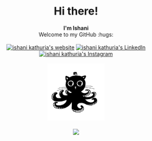 <!--- heading 1 -->
<h1 align="center">
    Hi there!
</h1>

<p align="center">
    <b>I'm Ishani</b>
    <br>
    Welcome to my GitHub :hugs:
    <br><br>
    <a href="https://ishani.kathuria.net/"><img alt="ishani kathuria's website" width="30px" src="https://ishani.kathuria.net/favicon.ico" /></a>
    <a href="https://www.linkedin.com/in/ishani-kathuria/"><img alt="ishani kathuria's LinkedIn" width="30px" src="https://cdn.jsdelivr.net/npm/simple-icons@v3/icons/linkedin.svg" /></a>
    <a href="https://www.instagram.com/ii.meraki.ii/?hl=en"><img alt="ishani kathuria's Instagram" width="30px" src="https://cdn.jsdelivr.net/npm/simple-icons@v3/icons/instagram.svg" /></a>
    <br><br/>
    <img src="octocat.png" height="150px">
    <br><br>
    <img height="200px" align="center" src="https://github-readme-stats.vercel.app/api/?username=ikathuria" />
</p>
